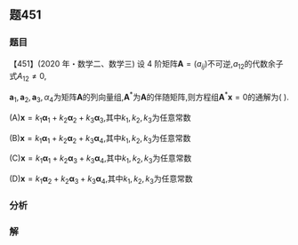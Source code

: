 ## 题451
### 题目
【451】(2020 年・数学二、数学三) 设 4 阶矩阵$\mathbf{A} = ( {a}_{ij})$不可逆,${a}_{12}$的代数余子式${A}_{12} \neq  0$,

${\mathbf{a}}_{1},{\mathbf{a}}_{2},{\mathbf{a}}_{3},{\alpha }_{4}$为矩阵$\mathbf{A}$的列向量组,${\mathbf{A}}^{ * }$为$\mathbf{A}$的伴随矩阵,则方程组${\mathbf{A}}^{ * }\mathbf{x} = 0$的通解为( ).

(A)$\mathbf{x} = {k}_{1}{\mathbf{\alpha }}_{1} + {k}_{2}{\mathbf{\alpha }}_{2} + {k}_{3}{\mathbf{\alpha }}_{3}$,其中${k}_{1},{k}_{2},{k}_{3}$为任意常数

(B)$\mathbf{x} = {k}_{1}{\mathbf{\alpha }}_{1} + {k}_{2}{\mathbf{\alpha }}_{2} + {k}_{3}{\mathbf{\alpha }}_{4}$,其中${k}_{1},{k}_{2},{k}_{3}$为任意常数

(C)$\mathbf{x} = {k}_{1}{\mathbf{\alpha }}_{1} + {k}_{2}{\mathbf{\alpha }}_{3} + {k}_{3}{\mathbf{\alpha }}_{4}$,其中${k}_{1},{k}_{2},{k}_{3}$为任意常数

(D)$\mathbf{x} = {k}_{1}{\mathbf{\alpha }}_{2} + {k}_{2}{\mathbf{\alpha }}_{3} + {k}_{3}{\mathbf{\alpha }}_{4}$,其中${k}_{1},{k}_{2},{k}_{3}$为任意常数
### 分析

### 解